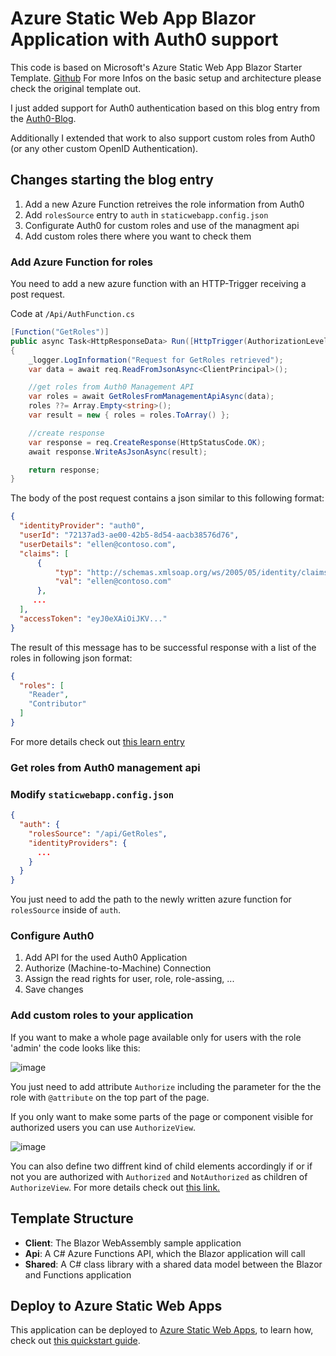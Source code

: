 # Azure Static Web App Blazor Application with Auth0 support

This code is based on Microsoft's Azure Static Web App Blazor Starter Template. [Github](https://github.com/MicrosoftDocs/mslearn-staticwebapp-dotnet)
For more Infos on the basic setup and architecture please check the original template out.

I just added support for Auth0 authentication based on this blog entry from the [Auth0-Blog](https://auth0.com/blog/support-auth0-in-azure-static-web-apps-for-blazor-wasm/).

Additionally I extended that work to also support custom roles from Auth0 (or any other custom OpenID Authentication).

## Changes starting the blog entry

1. Add a new Azure Function retreives the role information from Auth0
2. Add `rolesSource` entry to `auth` in `staticwebapp.config.json`
3. Configurate Auth0 for custom roles and use of the managment api
4. Add custom roles there where you want to check them

### Add Azure Function for roles

You need to add a new azure function with an HTTP-Trigger receiving a post request.


Code at `/Api/AuthFunction.cs`

```cs
[Function("GetRoles")]
public async Task<HttpResponseData> Run([HttpTrigger(AuthorizationLevel.Function, "post")] HttpRequestData req)
{
    _logger.LogInformation("Request for GetRoles retrieved");
    var data = await req.ReadFromJsonAsync<ClientPrincipal>();

    //get roles from Auth0 Management API
    var roles = await GetRolesFromManagementApiAsync(data);
    roles ??= Array.Empty<string>();
    var result = new { roles = roles.ToArray() };

    //create response
    var response = req.CreateResponse(HttpStatusCode.OK);
    await response.WriteAsJsonAsync(result);

    return response;
}
```

The body of the post request contains a json similar to this following format:
```json
{
  "identityProvider": "auth0",
  "userId": "72137ad3-ae00-42b5-8d54-aacb38576d76",
  "userDetails": "ellen@contoso.com",
  "claims": [
      {
          "typ": "http://schemas.xmlsoap.org/ws/2005/05/identity/claims/emailaddress",
          "val": "ellen@contoso.com"
      },
     ...
  ],
  "accessToken": "eyJ0eXAiOiJKV..."
}
```


The result of this message has to be successful response with a list of the roles in following json format:
```json
{
  "roles": [
    "Reader",
    "Contributor"
  ]
}
```


For more details check out [this learn entry](https://learn.microsoft.com/en-us/azure/static-web-apps/authentication-custom?tabs=aad%2Cfunction#manage-roles)

### Get roles from Auth0 management api


### Modify `staticwebapp.config.json`

```json
{
  "auth": {
    "rolesSource": "/api/GetRoles",
    "identityProviders": {
      ...
    }
  }
}
```

You just need to add the path to the newly written azure function for `rolesSource` inside of `auth`.

### Configure Auth0 

1. Add API for the used Auth0 Application
2. Authorize (Machine-to-Machine) Connection
3. Assign the read rights for user, role, role-assing, ...
4. Save changes


### Add custom roles to your application

If you want to make a whole page available only for users with the role 'admin' the code looks like this:


![image](https://github.com/rene2204/Auth0CustomRoles/assets/64254506/69c3df0e-c26d-42cb-803a-e7e6708e533d)

You just need to add attribute `Authorize` including the parameter for the the role with `@attribute` on the top part of the page.

If you only want to make some parts of the page or component visible for authorized users you can use `AuthorizeView`.

![image](https://github.com/rene2204/Auth0CustomRoles/assets/64254506/422f567b-c53d-4a99-b228-e88f01295bf0)

You can also define two diffrent kind of child elements accordingly if or if not you are authorized with `Authorized` and `NotAuthorized` as children of `AuthorizeView`.
For more details check out [this link.](https://learn.microsoft.com/en-us/aspnet/core/blazor/security/?view=aspnetcore-7.0)

## Template Structure

- **Client**: The Blazor WebAssembly sample application
- **Api**: A C# Azure Functions API, which the Blazor application will call
- **Shared**: A C# class library with a shared data model between the Blazor and Functions application

## Deploy to Azure Static Web Apps

This application can be deployed to [Azure Static Web Apps](https://docs.microsoft.com/azure/static-web-apps), to learn how, check out [this quickstart guide](https://aka.ms/blazor-swa/quickstart).

